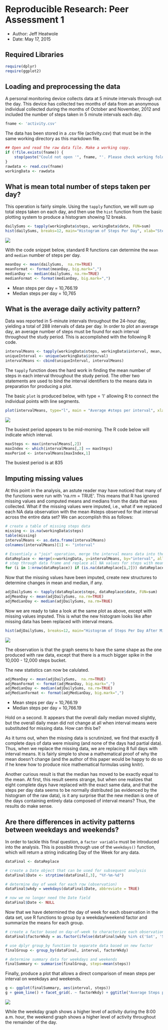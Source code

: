 # Reproducible Research: Peer Assessment 1
+ Author: Jeff Heatwole
+ Date: May 17, 2015



## Required Libraries

```r
require(dplyr)
require(ggplot2)
```

## Loading and preprocessing the data
A personal monitoring device collects data at 5 minute intervals through out the day. This device has collected two months of data from an anonymous
individual collected during the months of October and November, 2012
and included the number of steps taken in 5 minute intervals each day.


```r
fname <- 'activity.csv'
```

The data has been stored in a .csv file (activity.csv) that must be in the same working directory as this markdown file.


```r
## Open and read the raw data file. Make a working copy.
if (!file.exists(fname)) {
    stop(paste("Could not open '", fname, "'. Please check working folder."))        
}
rawdata <- read.csv(fname)
workingData <- rawdata
```

## What is mean total number of steps taken per day?

This operation is fairly simple.  Using the `tapply` function, we will sum up total steps taken on each day, and then use the `hist` function from the basic plotting system to produce a histogram showing 12 breaks.


```r
dailySums <- tapply(workingData$steps, workingData$date, FUN=sum)
hist(dailySums, breaks=12, main="Histogram of Steps Per Day", xlab="Steps per Day", ylab="Frequency")
```

![](PA1_template_files/figure-html/unnamed-chunk-4-1.png) 

With the code snippet below, standard R functions can determine the `mean` and `median` number of steps per day.


```r
meanDay <- mean(dailySums,  na.rm=TRUE)
meanFormat <- format(meanDay, big.mark=",") 
medianDay <- median(dailySums, na.rm=TRUE)
medianFormat <- format(medianDay, big.mark=",") 
```

+ Mean steps per day = 10,766.19
+ Median steps per day = 10,765

## What is the average daily activity pattern?

Data was reported in 5-minute intervals throughout the 24-hour day, yielding a total of 288 intervals of data per day.  In order to plot an average day, an average number of steps must be found for each interval throughout the study period.  This is accomplished with the following R code.


```r
intervalMeans <- tapply(workingData$steps, workingData$interval, mean, na.rm=TRUE)
uniqueInterval <- unique(workingData$interval)
intervalMeans <- cbind(uniqueInterval, intervalMeans)
```
The `tapply` function does the hard work in finding the mean number of steps in each interval throughout the study period.  The other two statements are used to bind the interval identifiers to the means data in preparation for producing a plot.

The basic `plot` is produced below, with type = 'l' allowing R to connect the individual points with line segments.


```r
plot(intervalMeans, type="l", main = "Average #steps per interval", xlab="Intervals", ylab = "Mean number of steps")
```

![](PA1_template_files/figure-html/unnamed-chunk-7-1.png) 

The busiest period appears to be mid-morning. The R code below will indicate which interval.


```r
maxSteps <- max(intervalMeans[,2])
maxIndex <- which(intervalMeans[,2] == maxSteps)
maxPeriod <- intervalMeans[maxIndex,1]
```

The busiest period is at 835

## Imputing missing values

At this point in the analysis, an astute reader may have noticed that many of the functions were run with 'na.rm = TRUE'.  This means that R has ignored missing values and computed means and medians from the data that was collected.  What if the missing values were imputed, i.e., what if we replaced each NA data observation with the mean #steps observed for that interval across the entire data set?  We can accomplish this as follows:


```r
# create a table of missing steps data
missing <- is.na(workingData$steps)
table(missing)
intervalMeans <- as.data.frame(intervalMeans)
colnames(intervalMeans)[1] <- "interval"
```


```r
# Essentialy a "join" operation, merge the interval means data into the working data set
dataReplace <- merge(x=workingData, y=intervalMeans, by="interval", all.x=TRUE)
# step through data frame and replace all NA values for steps with means for that interval
for (i in 1:nrow(dataReplace)) if (is.na(dataReplace[i,2])) dataReplace[i,2] <- dataReplace[i,4]
```

Now that the missing values have been imputed, create new structures to determine changes in mean and median, if any.


```r
adjDailySums <- tapply(dataReplace$steps, dataReplace$date, FUN=sum)
adjMeanDay <- mean(adjDailySums, na.rm=TRUE)
adjMedianDay <- median(adjDailySums, na.rm=TRUE)
```
Now we are ready to take a look at the same plot as above, except with missing values imputed.  This is what the new histogram looks like after missing data has been replaced with interval means.


```r
hist(adjDailySums, breaks=12, main="Histogram of Steps Per Day After Missing Data Substitution", xlab="Steps per Day", ylab="Frequency")
```

![](PA1_template_files/figure-html/unnamed-chunk-12-1.png) 

The observation is that the graph seems to have the same shape as the one produced with raw data, except that there is a much bigger spike in the 10,000 - 12,000 steps bucket.

The new statistics can now be calulated.


```r
adjMeanDay <- mean(adjDailySums,  na.rm=TRUE)
adjMeanFormat <- format(adjMeanDay, big.mark=",") 
adjMedianDay <- median(adjDailySums, na.rm=TRUE)
adjMedianFormat <- format(adjMedianDay, big.mark=",") 
```
+ Mean steps per day = 10,766.19
+ Median steps per day = 10,766.19

Hold on a second.  It appears that the overall daily median moved slightly, but the overall daily mean did not change at all when interval means were substituted for missing data.  How can this be?


As it turns out, when the missing data is scrutinized, we find that exactly 8 complete days of data were missing (and none of the days had partial data).  Thus, when we replace the missing data, we are replacing 8 full days with interval means.  It is fairly simple to show a mathematical proof of why the mean doesn't change (and the author of this paper would be happy to do so if he knew how to produce nice mathematical formulas using knitr).


Another curious result is that the median has moved to be exactly equal to the mean.  At first, this result seems strange, but when one realizes that eight complete days have replaced with the exact same data, and that the steps per day data seems to be normally distributed (as evidenced by the histogram of the raw data), is it any surprise that the new median is one of the days containing entirely data composed of interval means?  Thus, the results do make sense.


## Are there differences in activity patterns between weekdays and weekends?

In order to tackle this final question, a `factor variable` must be introduced into the analysis.  This is possible through use of the `weekdays()` function, which will return a string indicating Day of the Week for any data.


```r
dataFinal <- dataReplace

# create a Date object that can be used for subsequent analysis
dataFinal$Date <- strptime(dataFinal[,3], "%Y-%m-%d")

# determine day of week for each row (observation)
dataFinal$wkdy = weekdays(dataFinal$Date, abbreviate = TRUE)

# now we no longer need the Date field
dataFinal$Date <- NULL
```

Now that we have determined the day of week for each observation in the data set, use R functions to group by a weekday/weekend factor and summarize the means for each group.


```r
# create a factor based on day-of-week to characterize each observation as weekday or weekend
dataFinal$factorWkdy = as.factor(ifelse(dataFinal$wkdy %in% c('Sat', 'Sun'), "weekend", "weekday"))

# use dplyr group_by function to separate data based on new factor
finalGroup <- group_by(dataFinal, interval, factorWkdy)

# determine summary data for weekdays and weekends
finalSummary <- summarise(finalGroup, steps=mean(steps))
```

Finally, produce a plot that allows a direct comparison of mean steps per interval on 
weekdays and weekends.


```r
g <- ggplot(finalSummary, aes(interval, steps))
g + geom_line() + facet_grid(. ~ factorWkdy) + ggtitle("Average Steps per 5-minute Interval - Separated by Type of Day") +  xlab("Interval") + ylab("Average Steps")
```

![](PA1_template_files/figure-html/unnamed-chunk-16-1.png) 

While the weekday graph shows a higher level of activity during the 8:00 a.m. hour, the weekend graph shows a higher level of activity throughout the remainder of the day.
